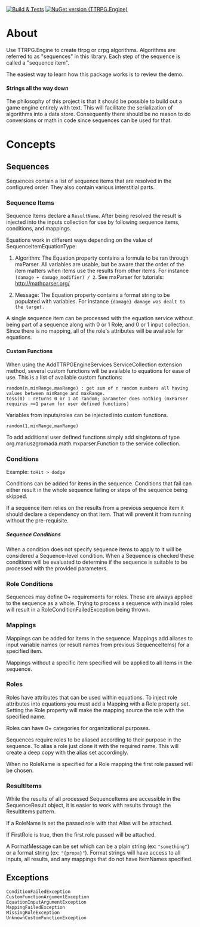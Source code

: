 ﻿[![Build & Tests](https://github.com/timjen3/ttrpg-engine/actions/workflows/dotnet.yml/badge.svg)](https://github.com/timjen3/ttrpg-engine/actions/workflows/dotnet.yml)
[![NuGet version (TTRPG.Engine)](https://img.shields.io/nuget/v/TTRPG.Engine.svg?style=flat)](https://www.nuget.org/packages/TTRPG.Engine/)
 
 # About

Use TTRPG.Engine to create ttrpg or crpg algorithms. Algorithms are referred to as "sequences" in this library. Each step of the sequence is called a "sequence item".

The easiest way to learn how this package works is to review the demo.

#### Strings all the way down

The philosophy of this project is that it should be possible to build out a game engine entirely with text. This will facilitate the serialization of algorithms into a data store. Consequently there should be no reason to do conversions or math in code since sequences can be used for that.

# Concepts

## Sequences

Sequences contain a list of sequence items that are resolved in the configured order. They also contain various interstitial parts.

### Sequence Items

Sequence Items declare a `ResultName`. After being resolved the result is injected into the inputs collection for use by following sequence items, conditions, and mappings.

Equations work in different ways depending on the value of SequenceItemEquationType:

1. Algorithm: The Equation property contains a formula to be ran through mxParser. All variables are usable, but be aware that the order of the item matters when items use the results from other items. For instance `(damage + damage_modifier) / 2`. See mxParser for tutorials: http://mathparser.org/

2. Message: The Equation property contains a format string to be populated with variables. For instance `{damage} damage was dealt to the target.`

A single sequence item can be processed with the equation service without being part of a sequence along with 0 or 1 Role, and 0 or 1 input collection. Since there is no mapping, all of the role's attributes will be available for equations.

#### Custom Functions

When using the AddTTRPGEngineServices ServiceCollection extension method, several custom functions will be available to equations for ease of use. This is a list of available custom functions:

    random(n,minRange,maxRange) : get sum of n random numbers all having values between minRange and maxRange.
    toss(0) : returns 0 or 1 at random; parameter does nothing (mxParser requires >=1 param for user defined functions)

Variables from inputs/roles can be injected into custom functions.

    random(1,minRange,maxRange)

To add additional user defined functions simply add singletons of type org.mariuszgromada.math.mxparser.Function to the service collection.

### Conditions 

Example: `toHit > dodge`

Conditions can be added for items in the sequence. Conditions that fail can either result in the whole sequence failing or steps of the sequence being skipped.

If a sequence item relies on the results from a previous sequence item it should declare a dependency on that item. That will prevent it from running without the pre-requisite.

##### Sequence Conditions

When a condition does not specify sequence items to apply to it will be considered a Sequence-level condition. When a Sequence is checked these conditions will be evaluated to determine if the sequence is suitable to be processed with the provided parameters.

### Role Conditions

Sequences may define 0+ requirements for roles. These are always applied to the sequence as a whole. Trying to process a sequence with invalid roles will result in a RoleConditionFailedException being thrown.

### Mappings

Mappings can be added for items in the sequence. Mappings add aliases to input variable names (or result names from previous SequenceItems) for a specified item.

Mappings without a specific item specified will be applied to all items in the sequence.

### Roles

Roles have attributes that can be used within equations. To inject role attributes into equations you must add a Mapping with a Role property set. Setting the Role property will make the mapping source the role with the specified name.

Roles can have 0+ categories for organizational purposes.

Sequences require roles to be aliased according to their purpose in the sequence. To alias a role just clone it with the required name. This will create a deep copy with the alias set accordingly.

When no RoleName is specified for a Role mapping the first role passed will be chosen.

### ResultItems

While the results of all processed SequenceItems are accessible in the SequenceResult object, it is easier to work with results through the ResultItems pattern.

If a RoleName is set the passed role with that Alias will be attached.

If FirstRole is true, then the first role passed will be attached.

A FormatMessage can be set which can be a plain string (ex: `"something"`) or a format string (ex: `"{propa}"`). Format strings will have access to all inputs, all results, and any mappings that do not have ItemNames specified.

## Exceptions

    ConditionFailedException
    CustomFunctionArgumentException
    EquationInputArgumentException
    MappingFailedException
    MissingRoleException
    UnknownCustomFunctionException
